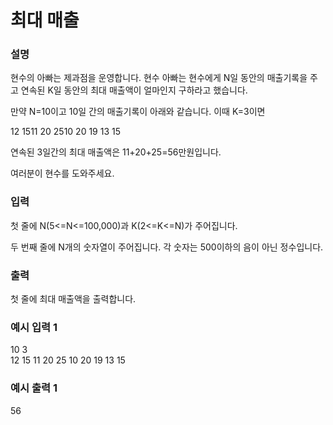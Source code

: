 # 최대 매출

<h3>설명</h3>

현수의 아빠는 제과점을 운영합니다. 현수 아빠는 현수에게 N일 동안의 매출기록을 주고 연속된 K일 동안의 최대 매출액이 얼마인지 구하라고 했습니다.

만약 N=10이고 10일 간의 매출기록이 아래와 같습니다. 이때 K=3이면

12 1511 20 2510 20 19 13 15

연속된 3일간의 최대 매출액은 11+20+25=56만원입니다.

여러분이 현수를 도와주세요.

<h3>입력</h3>

첫 줄에 N(5<=N<=100,000)과 K(2<=K<=N)가 주어집니다.

두 번째 줄에 N개의 숫자열이 주어집니다. 각 숫자는 500이하의 음이 아닌 정수입니다.

<h3>출력</h3>

첫 줄에 최대 매출액을 출력합니다.

<h3>예시 입력 1</h3>

10 3<br>
12 15 11 20 25 10 20 19 13 15

<h3>예시 출력 1</h3>

56